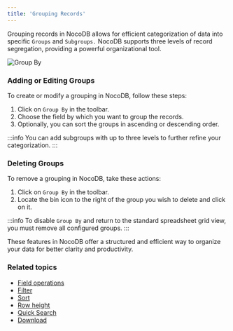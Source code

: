 ```yaml
---
title: 'Grouping Records'
---
```



Grouping records in NocoDB allows for efficient categorization of data into specific `Groups` and `Subgroups.` NocoDB supports three levels of record segregation, providing a powerful organizational tool.

![Group By](https://github.com/nocodb/nocodb/assets/86527202/d4bfcdee-85ed-4c98-92ac-12055f9715e4)

### Adding or Editing Groups

To create or modify a grouping in NocoDB, follow these steps:

1. Click on `Group By` in the toolbar.
2. Choose the field by which you want to group the records.
3. Optionally, you can sort the groups in ascending or descending order.

:::info
You can add subgroups with up to three levels to further refine your categorization.
:::

### Deleting Groups

To remove a grouping in NocoDB, take these actions:

1. Click on `Group By` in the toolbar.
2. Locate the bin icon to the right of the group you wish to delete and click on it.

:::info
To disable `Group By` and return to the standard spreadsheet grid view, you must remove all configured groups.
:::

These features in NocoDB offer a structured and efficient way to organize your data for better clarity and productivity.    

### Related topics
- [Field operations](field-operations)
- [Filter](filter)
- [Sort](sort)
- [Row height](row-height)
- [Quick Search](search)
- [Download](download)